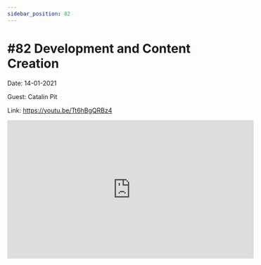 ```yaml
---
sidebar_position: 82
---
```


# #82 Development and Content Creation

Date: 14-01-2021

Guest: Catalin Pit

Link: https://youtu.be/Tt6hBgQRBz4

<iframe width="560" height="315" src="https://www.youtube.com/embed/Tt6hBgQRBz4" title="YouTube video player" frameborder="0" allow="accelerometer; autoplay; clipboard-write; encrypted-media; gyroscope; picture-in-picture; web-share" allowfullscreen></iframe>